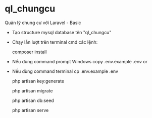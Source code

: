 # ql_chungcu
 Quản lý chung cư với Laravel - Basic

 - Tạo structure mysql database tên "ql_chungcu"
 - Chạy lần lượt trên terminal cmd các lệnh: 

    composer install

 - Nếu dùng command prompt Windows
    copy .env.example .env  or 

 - Nếu dùng command terminal
    cp .env.example .env

    php artisan key:generate
     
    php artisan migrate
    
    php artisan db:seed

    php artisan serve
